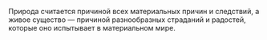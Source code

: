 Природа считается причиной всех материальных причин и следствий, а живое существо — причиной разнообразных страданий и радостей, которые оно испытывает в материальном мире.